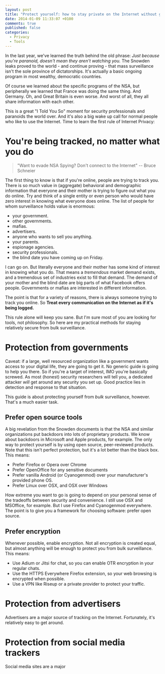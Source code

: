 ```yaml
---
layout: post
title: "Protect yourself: how to stay private on the Internet without getting paranoid"
date: 2014-01-09 11:33:07 +0100
comments: true
published: false
categories: 
  - Privacy
  - Tools
---
```


In the last year, we've learned the truth behind the old phrase: *Just because you're paranoid, doesn't mean they aren't watching you.* The Snowden leaks proved to the world - and continue proving - that mass surveillance isn't the sole province of dictatorships. It's actually a basic ongoing program in most wealthy, democratic countries. 

Of course we learned about the specific programs of the NSA, but peripherally we learned that France was doing the same thing. And Germany. Oh, and Great Britain is even worse. And worst of all, they all share information with each other. 

This is a great "I Told You So" moment for security professionals and paranoids the world over. And it's also a big wake up call for normal people who like to use the Internet. Time to learn the first rule of Internet Privacy:

You're being tracked, no matter what you do
===

> "Want to evade NSA Spying? Don't connect to the Internet" -- Bruce Schneier

The first thing to know is that if you're online, people are trying to track you. There is so much value in (aggregate) behavioral and demographic information that everyone and their mother is trying to figure out what you do online. Try and think of a single entity or even person who would have zero interest in knowing what everyone does online. The list of people for whom surveillance holds value is enormous:

* your government.
* other governments.
* mafias.
* advertisers.
* anyone who wants to sell you anything.
* your parents.
* espionage agencies.
* security professionals.
* the blind date you have coming up on Friday.

I can go on. But literally everyone and their mother has some kind of interest in knowing what you do. That means a *tremendous* market demand exists, and a tremendous set of industries exist to fill that demand. The demand of your mother and the blind date are big parts of what Facebook offers people. Governments or mafias are interested in different information.

The point is that for a variety of reasons, there is always someone trying to track you online. So **Treat every communication on the Internet as if it's being logged.**

This rule alone will keep you sane. But I'm sure most of you are looking for tools, not philosophy. So here are my practical methods for staying relatively secure from bulk surveillance.

Protection from governments
===

Caveat: if a large, well resourced organization like a government wants access to your digital life, they are going to get it. No generic guide is going to help you there. So if you're a target of interest, IMO you're basically screwed. As most (honest) security researchers will tell you, a dedicated attacker _will_ get around any security you set up. Good practice lies in detection and response to that situation.

This guide is about protecting yourself from *bulk* surveillance, however. That's a much easier task.

Prefer open source tools
---

A big revelation from the Snowden documents is that the NSA and similar organizations put backdoors into lots of proprietary products. We know about backdoors in Microsoft and Apple products, for example. The only way to protect yourself is by using open source, peer-reviewed products. Note that this isn't perfect protection, but it's a lot better than the black box. This means:

* Prefer Firefox or Opera over Chrome
* Prefer OpenOffice for any sensitive documents
* Prefer vanilla Android (or Cyanogenmod) over your manufacturer's provided phone OS.
* Prefer Linux over OSX, and OSX over Windows

How extreme you want to go is going to depend on your personal sense of the tradeoffs between security and convenience. I still use OSX and MSOffice, for example. But I use Firefox and Cyanogenmod everywhere. The point is to give you a framework for choosing software: prefer open source.

Prefer encryption
---

Whenever possible, enable encryption. Not all encryption is created equal, but almost anything will be enough to protect you from bulk surveillance. This means:

* Use Adium or Jitsi for chat, so you can enable OTR encryption in your regular chats.
* Use the HTTPS Everywhere Firefox extension, so your web browsing is encrypted when possible.
* Use a VPN like Riseup or a private provider to protect your traffic.



Protection from advertisers
===

Advertisers are a major source of tracking on the Internet. Fortunately, it's relatively easy to get around.

Protection from social media trackers
===

Social media sites are a major 
